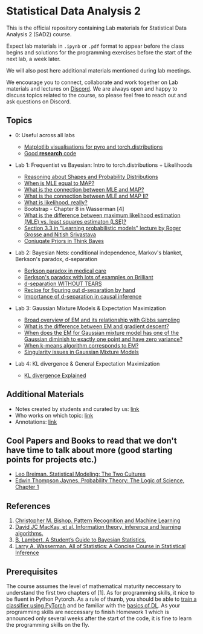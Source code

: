 # Statistical Data Analysis 2

This is the official repository containing Lab materials for Statistical Data Analysis 2 (SAD2) course. 

Expect lab materials in `.ipynb` or `.pdf` format to appear before the class begins and solutions for the programming exercises before the start of the next lab, a week later. 

We will also post here additional materials mentioned during lab meetings. 

We encourage you to connect, collaborate and work together on Lab materials and lectures on [Discord](https://discord.gg/DYE7YZUN). We are always open and happy to discuss topics related to the course, so please feel free to reach out and ask questions on Discord.

## Topics

- 0: Useful across all labs
    - [Matplotlib visualisations for pyro and torch.distributions](http://jonathanpchen.com/makeplot/)
    - [Good **research** code](https://goodresearch.dev/_static/book.pdf)

- Lab 1: Frequentist vs Bayesian: Intro to torch.distributions + Likelihoods
    - [Reasoning about Shapes and Probability Distributions](https://ericmjl.github.io/blog/2019/5/29/reasoning-about-shapes-and-probability-distributions/) 
    - [When is MLE equal to MAP?](https://agustinus.kristia.de/techblog/2017/01/01/mle-vs-map/)
    - [What is the connection between MLE and MAP?](https://stats.stackexchange.com/questions/235070/relation-between-map-em-and-mle)
    - [What is the connection between MLE and MAP II?](https://math.stackexchange.com/questions/2917109/map-solution-for-linear-regression-what-is-a-gaussian-prior)
    - [What is likelihood, really?](https://stats.stackexchange.com/questions/2641/what-is-the-difference-between-likelihood-and-probability)
    - Bootstrap - Chapter 8 in Wasserman \[4\] 
    - [What is the difference between maximum likelihood estimation (MLE) vs. least squares estimaton (LSE)?](https://stats.stackexchange.com/questions/143705/maximum-likelihood-method-vs-least-squares-method)
    - [Section 3.3 in "Learning probabilistic models" lecture by Roger Grosse and Nitish Srivastava](http://www.cs.toronto.edu/~rgrosse/csc321/probabilistic_models.pdf)
    - [Conjugate Priors in Think Bayes](http://allendowney.github.io/ThinkBayes2/chap18.html)

- Lab 2: Bayesian Nets: conditional independence, Markov's blanket, Berkson's paradox, d-separation 
    - [Berkson paradox in medical care](https://onlinelibrary.wiley.com/doi/full/10.1111/joim.12363)
    - [Berkson's paradox with lots of examples on Brilliant](https://brilliant.org/wiki/berksons-paradox/) 
    - [d-separation WITHOUT TEARS](http://bayes.cs.ucla.edu/BOOK-2K/d-sep.html)
    - [Recipe for figuring out d-separation by hand](http://web.mit.edu/jmn/www/6.034/d-separation.pdf) 
    - [Importance of d-separation in causal inference](https://www.andrew.cmu.edu/user/scheines/tutor/d-sep.html)

- Lab 3: Gaussian Mixture Models & Expectation Maximization
    
    - [Broad overview of EM and its relationship with Gibbs sampling](https://karinknudson.com/expectationmaximization.html)
    - [What is the difference between EM and gradient descent?](https://stats.stackexchange.com/questions/45652/what-is-the-difference-between-em-and-gradient-ascent/45653#45653)
    - [When does the EM for Gaussian mixture model has one of the Gaussian diminish to exactly one point and have zero variance?](https://stats.stackexchange.com/questions/145458/when-does-the-em-for-gaussian-mixture-model-has-one-of-the-gaussian-diminish-to)
    - [When k-means algorithm corresponds to EM?](https://perso.telecom-paristech.fr/bonald/documents/gmm.pdf)
    - [Singularity issues in Gaussian Mixture Models](https://stats.stackexchange.com/questions/219302/singularity-issues-in-gaussian-mixture-model)

- Lab 4: KL divergence & General Expectation Maximization 
    - [KL divergence Explained](https://www.countbayesie.com/blog/2017/5/9/kullback-leibler-divergence-explained)
    
## Additional Materials 

- Notes created by students and curated by us: [link](https://www.overleaf.com/1932227257jjpwpnrcwmjj)
- Who works on which topic: [link](https://docs.google.com/spreadsheets/d/1y92labArnVnMzc2nIDPOBBZA0gcn_Ep9ZEN9kvTEfXk/edit#gid=1392012547)
- Annotations: [link](https://www.zotero.org/groups/4805090/sad2/library)

## Cool Papers and Books to read that we don't have time to talk about more (good starting points for projects etc.) 

- [Leo Breiman. Statistical Modeling: The Two Cultures](https://projecteuclid.org/journals/statistical-science/volume-16/issue-3/Statistical-Modeling--The-Two-Cultures-with-comments-and-a/10.1214/ss/1009213726.full)
- [Edwin Thompson Jaynes. Probability Theory: The Logic of Science, Chapter 1](https://bayes.wustl.edu/etj/prob/book.pdf)

## References
1. [Christopher M. Bishop. Pattern Recognition and Machine Learning](https://www.microsoft.com/en-us/research/uploads/prod/2006/01/Bishop-Pattern-Recognition-and-Machine-Learning-2006.pdf)
2. [David JC MacKay, et al. Information theory, inference and learning
algorithms.](https://www.inference.org.uk/itprnn/book.pdf)
3. [B. Lambert. A Student’s Guide to Bayesian Statistics.](https://ben-lambert.com/a-students-guide-to-bayesian-statistics/)
4. [Larry A. Wasserman. All of Statistics: A Concise Course in Statistical Inference](https://egrcc.github.io/docs/math/all-of-statistics.pdf)

## Prerequisites
The course assumes the level of mathematical maturity neccessary to understand the first two chapters of [1]. As for programming skills, it nice to be fluent in Python Pytorch. As a rule of thumb, you should be able to [train a classifier using PyTorch](https://pytorch.org/tutorials/beginner/blitz/cifar10_tutorial.html?highlight=data%20loader) and be familiar with the [basics of DL](https://uvadlc-notebooks.readthedocs.io/en/latest/tutorial_notebooks/tutorial2/Introduction_to_PyTorch.html). As your programming skills are neccessary to finish Homework 1 which is announced only several weeks after the start of the code, it is fine to learn the programming skills on the fly. 

